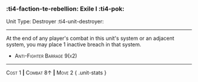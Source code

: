 ### :ti4-faction-te-rebellion: **Exile I** :ti4-pok:

Unit Type: Destroyer :ti4-unit-destroyer:

---

At the end of any player's combat in this unit's system or an adjacent system, you may place 1 inactive breach in that system.

* <span style="font-variant:small-caps;">Anti-Fighter Barrage 9(x2)</span> 


---

<span style="font-variant:small-caps;">Cost 1</span> __|__ <span style="font-variant:small-caps;">Combat 8↑</span> __|__ <span style="font-variant:small-caps;">Move 2</span>
{ .unit-stats }